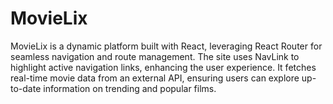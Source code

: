 # MovieLix
MovieLix is a dynamic platform built with React, leveraging React Router for seamless navigation and route management. The site uses NavLink to highlight active navigation links, enhancing the user experience. It fetches real-time movie data from an external API, ensuring users can explore up-to-date information on trending and popular films.
